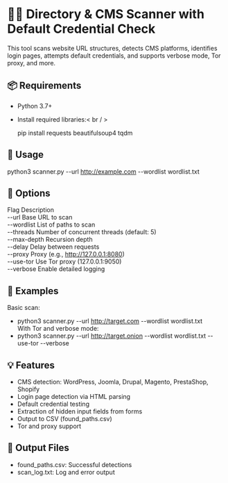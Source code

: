 # 🕵️‍♂️ Directory & CMS Scanner with Default Credential Check

This tool scans website URL structures, detects CMS platforms, identifies login pages, attempts default credentials, and supports verbose mode, Tor proxy, and more.

## 📦 Requirements

- Python 3.7+
- Install required libraries:< br / >

  pip install requests beautifulsoup4 tqdm

## 🚀 Usage

python3 scanner.py --url http://example.com --wordlist wordlist.txt

## 🧰 Options

Flag				Description<br/>
--url			Base URL to scan<br/>
--wordlist		List of paths to scan<br/>
--threads		Number of concurrent threads (default: 5)<br/>
--max-depth		Recursion depth<br/>
--delay			Delay between requests<br/>
--proxy			Proxy (e.g., http://127.0.0.1:8080)<br/>
--use-tor		Use Tor proxy (127.0.0.1:9050)<br/>
--verbose		Enable detailed logging<br/>

## 📄 Examples

Basic scan: <br/>
* python3 scanner.py --url http://target.com --wordlist wordlist.txt<br/>
With Tor and verbose mode: <br/>
* python3 scanner.py --url http://target.onion --wordlist wordlist.txt --use-tor --verbose<br/>


## 💡 Features

* CMS detection: WordPress, Joomla, Drupal, Magento, PrestaShop, Shopify
* Login page detection via HTML parsing
* Default credential testing
* Extraction of hidden input fields from forms
* Output to CSV (found_paths.csv)
* Tor and proxy support

## 📁 Output Files

* found_paths.csv: Successful detections
* scan_log.txt: Log and error output